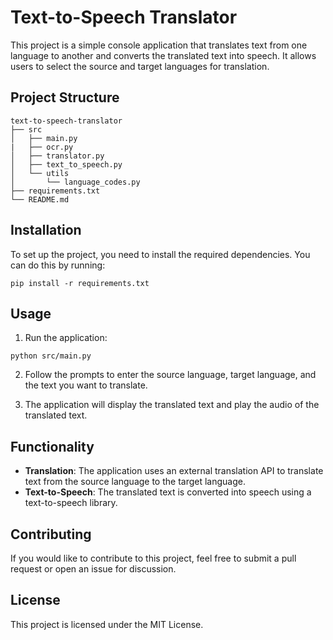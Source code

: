 # Text-to-Speech Translator

This project is a simple console application that translates text from one language to another and converts the translated text into speech. It allows users to select the source and target languages for translation.

## Project Structure

```
text-to-speech-translator
├── src
│   ├── main.py
|   ├── ocr.py
│   ├── translator.py
│   ├── text_to_speech.py
│   └── utils
│       └── language_codes.py
├── requirements.txt
└── README.md
```

## Installation

To set up the project, you need to install the required dependencies. You can do this by running:

```
pip install -r requirements.txt
```

## Usage

1. Run the application:

```
python src/main.py
```

2. Follow the prompts to enter the source language, target language, and the text you want to translate.

3. The application will display the translated text and play the audio of the translated text.

## Functionality

- **Translation**: The application uses an external translation API to translate text from the source language to the target language.
- **Text-to-Speech**: The translated text is converted into speech using a text-to-speech library.

## Contributing

If you would like to contribute to this project, feel free to submit a pull request or open an issue for discussion.

## License

This project is licensed under the MIT License.
